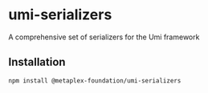 # umi-serializers

A comprehensive set of serializers for the Umi framework

## Installation

```sh
npm install @metaplex-foundation/umi-serializers
```

